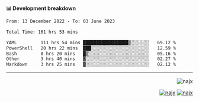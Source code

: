 <b>📊 Development breakdown</b>
<!--START_SECTION:waka-->

```txt
From: 13 December 2022 - To: 03 June 2023

Total Time: 161 hrs 53 mins

YAML         111 hrs 54 mins █████████████████▒░░░░░░░   69.12 %
PowerShell   20 hrs 22 mins  ███░░░░░░░░░░░░░░░░░░░░░░   12.59 %
Bash         8 hrs 20 mins   █▒░░░░░░░░░░░░░░░░░░░░░░░   05.16 %
Other        3 hrs 40 mins   ▓░░░░░░░░░░░░░░░░░░░░░░░░   02.27 %
Markdown     3 hrs 25 mins   ▓░░░░░░░░░░░░░░░░░░░░░░░░   02.12 %
```

<!--END_SECTION:waka-->
-----
<p align="right">
  <img src="https://komarev.com/ghpvc/?username=najx&label=GitHub%20Profile%20Views&color=yellow&style=flat" alt="najx" />
</p align="center">
<p align="right">
  <a href="https://www.linkedin.com/in/abdx"><img src="https://img.shields.io/badge/LinkedIn--_.svg?style=social&logo=linkedin" alt="najx"></a>
  <a href="https://stackoverflow.com/users/19588110/najim-abdelmoula"><img src="https://img.shields.io/badge/Stack Overflow--_.svg?style=social&logo=stackoverflow" alt="najx"></a>
</p align="center">
